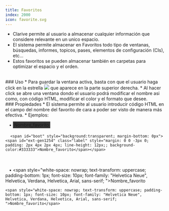 ```yaml
---
title: Favoritos
index: 2000
icon: favorite.svg
---
```

* Clarive permite al usuario a almacenar cualquier información que considere relevante en un unico espacio.
* El sistema permite almacenar en Favoritos todo tipo de ventanas, búsquedas, informes, topicos, pases, elementos de configuración (CIs), etc...
* Estos favoritos se pueden almacenar también en carpetas para optimizar el espacio y el orden.

<br />
### Uso
* Para guardar la ventana activa, basta con que el usuario haga click en la estrella <img src="/static/images/icons/favorite.svg" /> que aparece en la parte superior derecha. 
* Al hacer click se abre una ventana dondo el usuario podrá modificar el nombre asi como, con código HTML, modificar el color y el formato que desee. 

<br />
### Propiedades
* El sistema permite al usuario introducir código HTML en el campo del nombre del favorito de cara a poder ser visto de manera más efectiva. 
* Ejemplos: <br />

&nbsp; &nbsp;• <span id="boot" style="background:transparent; margin-bottom: 0px"><span id="ext-gen1254" class="label" style="margin: 0 0 -3px 0; padding: 2px 4px 2px 4px; line-height: 12px;; background-color:#333333">Nombre_favorito</span></span>
<br /><br />
&nbsp; &nbsp; `<span id="boot" style="background:transparent; margin-bottom: 0px"><span id="ext-gen1254" class="label" style="margin: 0 0 -3px 0; padding: 2px 4px 2px 4px; line-height: 12px;; background-color:#333333">Nombre_favorito</span></span>`

<br /><br />
&nbsp; &nbsp;• <span style="white-space: nowrap; text-transform: uppercase; padding-bottom: 1px; font-size: 10px; font-family: "Helvetica Neue", Helvetica, Verdana, Helvetica, Arial, sans-serif; ">Nombre_favorito</span>

`<span style="white-space: nowrap; text-transform: uppercase; padding-bottom: 1px; font-size: 10px; font-family: "Helvetica Neue", Helvetica, Verdana, Helvetica, Arial, sans-serif; ">Nombre_favorito</span>`